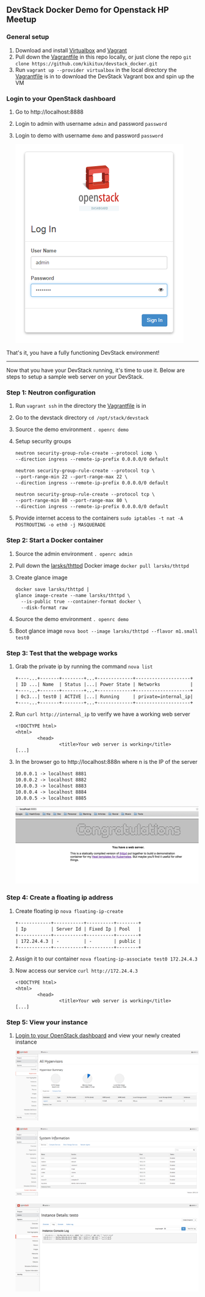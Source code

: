 ## DevStack Docker Demo for Openstack HP Meetup

### General setup
1. Download and install [Virtualbox](https://www.virtualbox.org/wiki/Downloads) and [Vagrant](https://www.vagrantup.com/downloads.html)
2. Pull down the [Vagrantfile](Vagrantfile) in this repo locally, or just clone the repo `git clone https://github.com/kikitux/devstack_docker.git`
3. Run `vagrant up --provider virtualbox` in the local directory the [Vagrantfile](Vagrantfile) is in to download the DevStack Vagrant box and spin up the VM

### Login to your OpenStack dashboard
1. Go to http://localhost:8888
2. Login to admin with username `admin` and password `password`
3. Login to demo with username `demo` and password `password`

   ![screenshot/login\_admin.png](screenshot/login_admin.png)

That's it, you have a fully functioning DevStack environment!

---
Now that you have your DevStack running, it's time to use it. Below are steps to setup a sample web server on your DevStack.

### Step 1: Neutron configuration
1. Run `vagrant ssh` in the directory the [Vagrantfile](Vagrantfile) is in
2. Go to the devstack directory `cd /opt/stack/devstack`
3. Source the demo environment `. openrc demo`
4. Setup security groups

   ```
   neutron security-group-rule-create --protocol icmp \
   --direction ingress --remote-ip-prefix 0.0.0.0/0 default
   ```

   ```
   neutron security-group-rule-create --protocol tcp \
   --port-range-min 22 --port-range-max 22 \
   --direction ingress --remote-ip-prefix 0.0.0.0/0 default
   ```

   ```
   neutron security-group-rule-create --protocol tcp \
   --port-range-min 80 --port-range-max 80 \
   --direction ingress --remote-ip-prefix 0.0.0.0/0 default
   ```
5. Provide internet access to the containers `sudo iptables -t nat -A POSTROUTING -o eth0 -j MASQUERADE`

### Step 2: Start a Docker container
1. Source the admin environment `. openrc admin`
2. Pull down the [larsks/thttpd](https://registry.hub.docker.com/u/larsks/thttpd/) Docker image `docker pull larsks/thttpd`
3. Create glance image

   ```
   docker save larsks/thttpd |
   glance image-create --name larsks/thttpd \
     --is-public true --container-format docker \
     --disk-format raw
   ```
4. Source the demo environment `. openrc demo`
5. Boot glance image `nova boot --image larsks/thttpd --flavor m1.small test0`

### Step 3: Test that the webpage works
1. Grab the private ip by running the command `nova list`

   ```
   +----...+-------+--------+...+-------------+--------------------+
   | ID ...| Name  | Status |...| Power State | Networks           |
   +----...+-------+--------+...+-------------+--------------------+
   | 0c3...| test0 | ACTIVE |...| Running     | private=internal_ip|
   +----...+-------+--------+...+-------------+--------------------+
   ```
2. Run `curl http://internal_ip` to verify we have a working web server

   ```
   <!DOCTYPE html>
   <html>
           <head>
                   <title>Your web server is working</title>
   [...]
   ```
3. In the browser go to http://localhost:888n where n is the IP of the server

   ```
   10.0.0.1 -> localhost 8881
   10.0.0.2 -> localhost 8882
   10.0.0.3 -> localhost 8883
   10.0.0.4 -> localhost 8884
   10.0.0.5 -> localhost 8885
   ```

   ![screenshot/8885.png](screenshot/8885.png)

### Step 4: Create a floating ip address
1. Create floating ip `nova floating-ip-create`

   ```
   +------------+-----------+----------+--------+
   | Ip         | Server Id | Fixed Ip | Pool   |
   +------------+-----------+----------+--------+
   | 172.24.4.3 | -         | -        | public |
   +------------+-----------+----------+--------+
   ```
2. Assign it to our container `nova floating-ip-associate test0 172.24.4.3`
3. Now access our service `curl http://172.24.4.3`

   ```
   <!DOCTYPE html>
   <html>
           <head>
                   <title>Your web server is working</title>
   [...]
   ```
### Step 5: View your instance
1. [Login to your OpenStack dashboard](#login-to-your-openstack-dashboard) and view your newly created instance

   ![screenshot/system\_hypervisors.png](screenshot/system_hypervisors.png)

   ![screenshot/system\_information.png](screenshot/system_information.png)

   ![screenshot/instance\_details\_test0.png](screenshot/instance_details_test0.png)
